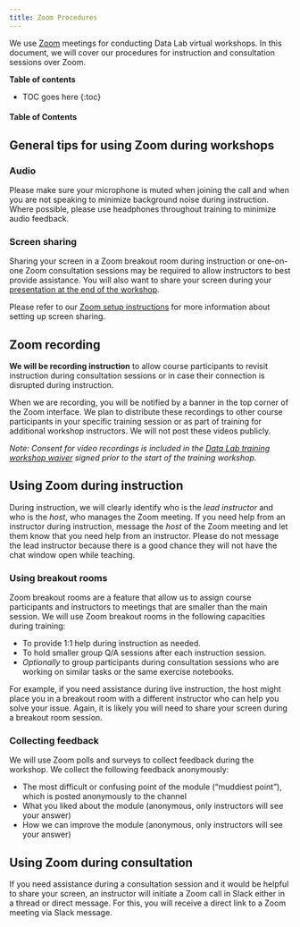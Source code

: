 ```yaml
---
title: Zoom Procedures
---
```

We use [Zoom](https://zoom.us/) meetings for conducting Data Lab virtual workshops.
In this document, we will cover our procedures for instruction and consultation sessions over Zoom.

**Table of contents**

* TOC goes here
{:toc}

#### Table of Contents

## General tips for using Zoom during workshops

### Audio

Please make sure your microphone is muted when joining the call and when you are not speaking to minimize background noise during instruction.
Where possible, please use headphones throughout training to minimize audio feedback.
### Screen sharing

Sharing your screen in a Zoom breakout room during instruction or one-on-one Zoom consultation sessions may be required to allow instructors to best provide assistance.
You will also want to share your screen during your [presentation at the end of the workshop](../workshop/workshop-logistics.md#participant-presentations).

Please refer to our [Zoom setup instructions](software-setup-instructions.md#enabling-screen-share) for more information about setting up screen sharing.

## Zoom recording

**We will be recording instruction** to allow course participants to revisit instruction during consultation sessions or in case their connection is disrupted during instruction.

When we are recording, you will be notified by a banner in the top corner of the Zoom interface.
We plan to distribute these recordings to other course participants in your specific training session or as part of training for additional workshop instructors.
We will not post these videos publicly.

_Note: Consent for video recordings is included in the [Data Lab training workshop waiver](../ccdl-training-waiver.pdf) signed prior to the start of the training workshop._

## Using Zoom during instruction

During instruction, we will clearly identify who is the _lead instructor_ and who is the _host_, who manages the Zoom meeting.
If you need help from an instructor during instruction, message the _host_ of the Zoom meeting and let them know that you need help from an instructor.
Please do not message the lead instructor because there is a good chance they will not have the chat window open while teaching.

### Using breakout rooms

Zoom breakout rooms are a feature that allow us to assign course participants and instructors to meetings that are smaller than the main session.
We will use Zoom breakout rooms in the following capacities during training:

* To provide 1:1 help during instruction as needed.
* To hold smaller group Q/A sessions after each instruction session.
* _Optionally_ to group participants during consultation sessions who are working on similar tasks or the same exercise notebooks.

For example, if you need assistance during live instruction, the host might place you in a breakout room with a different instructor who can help you solve your issue.
Again, it is likely you will need to share your screen during a breakout room session.

### Collecting feedback

We will use Zoom polls and surveys to collect feedback during the workshop. 
We collect the following feedback anonymously:

* The most difficult or confusing point of the module (“muddiest point”), which is posted anonymously to the channel
* What you liked about the module (anonymous, only instructors will see your answer)
* How we can improve the module (anonymous, only instructors will see your answer)

## Using Zoom during consultation

If you need assistance during a consultation session and it would be helpful to share your screen, an instructor will initiate a Zoom call in Slack either in a thread or direct message.
For this, you will receive a direct link to a Zoom meeting via Slack message.
